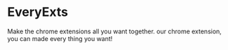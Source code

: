 # EveryExts
Make the chrome extensions all you want together. our chrome extension, you can made every thing you want!
